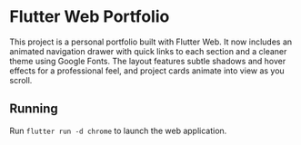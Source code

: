 # Flutter Web Portfolio

This project is a personal portfolio built with Flutter Web. It now includes an animated navigation drawer with quick links to each section and a cleaner theme using Google Fonts. The layout features subtle shadows and hover effects for a professional feel, and project cards animate into view as you scroll.

## Running

Run `flutter run -d chrome` to launch the web application.
